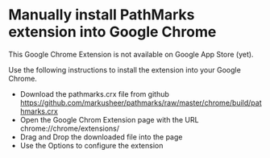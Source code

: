 # Manually install PathMarks extension into Google Chrome

This Google Chrome Extension is not available on Google App Store (yet).

Use the following instructions to install the extension into your Google Chrome.

* Download the pathmarks.crx file from github https://github.com/markusheer/pathmarks/raw/master/chrome/build/pathmarks.crx
* Open the Google Chrom Extension page with the URL chrome://chrome/extensions/ 
* Drag and Drop the downloaded file into the page
* Use the Options to configure the extension
